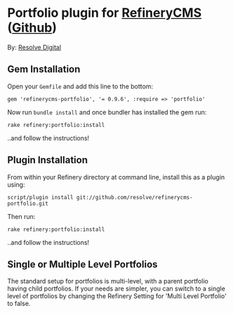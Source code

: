 # Portfolio plugin for [RefineryCMS](http://www.refinerycms.com) ([Github](http://github.com/resolve/refinerycms))

By: [Resolve Digital](http://www.resolvedigital.com)

## Gem Installation

Open your ``Gemfile`` and add this line to the bottom:

    gem 'refinerycms-portfolio', '= 0.9.6', :require => 'portfolio'

Now run ``bundle install`` and once bundler has installed the gem run:

    rake refinery:portfolio:install

..and follow the instructions!

## Plugin Installation

From within your Refinery directory at command line, install this as a plugin using:

    script/plugin install git://github.com/resolve/refinerycms-portfolio.git

Then run:

    rake refinery:portfolio:install

..and follow the instructions!

## Single or Multiple Level Portfolios

The standard setup for portfolios is multi-level, with a parent portfolio having child portfolios.  If your needs are simpler, you can switch to a single level of portfolios by changing the Refinery Setting for 'Multi Level Portfolio' to false.